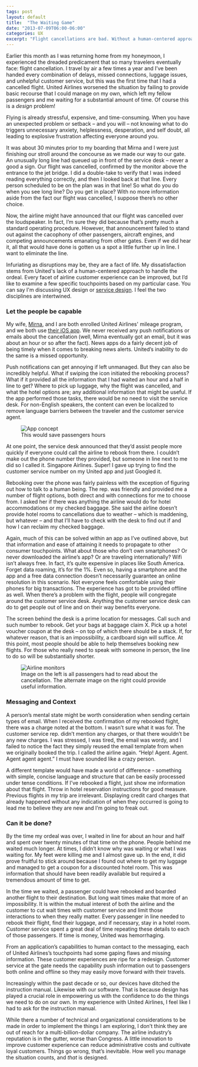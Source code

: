 ```yaml
---
tags: post
layout: default
title:  "The Waiting Game"
date: "2013-07-09T06:00-06:00"
categories: UX
excerpt: "Flight cancellations are bad. Without a human-centered approach to service design, airline companies exacerbate the situation."
---
```


<div class="body-copy wrap">
<p>Earlier this month as I was returning home from my honeymoon, I experienced the dreaded predicament that so many travelers eventually face: flight cancellation. I travel by air a few times a year and I’ve been handed every combination of delays, missed connections, luggage issues, and unhelpful customer service, but this was the first time that I had a cancelled flight. United Airlines worsened the situation by failing to provide basic recourse that I could manage on my own, which left my fellow passengers and me waiting for a substantial amount of time. Of course this is a <em>design</em> problem!</p>

<p>Flying is already stressful, expensive, and time-consuming. When you have an unexpected problem or setback – and you will – not knowing what to do triggers unnecessary anxiety, helplessness, desperation, and self doubt, all leading to explosive frustration affecting everyone around you.</p>

<p>It was about 30 minutes prior to my boarding that Mirna and I were just finishing our stroll around the concourse as we made our way to our gate. An unusually long line had queued up in front of the service desk – never a good a sign. Our flight was cancelled, confirmed by the monitor above the entrance to the jet bridge. I did a double-take to verify that I was indeed reading everything correctly, and then I looked back at that line. Every person scheduled to be on the plan was in that line! So what do you do when you see long line? Do you get in place? With no more information aside from the fact our flight was cancelled, I suppose there’s no other choice.</p>

<p>Now, the airline might have announced that our flight was cancelled over the loudspeaker. In fact, I’m sure they did because that’s pretty much a standard operating procedure. However, that announcement failed to stand out against the cacophony of other passengers, aircraft engines, and competing announcements emanating from other gates. Even if we did hear it, all that would have done is gotten us a spot a little further up in line. I want to eliminate the line.</p>

<p>Infuriating as disruptions may be, they are a fact of life. My dissatisfaction stems from United's lack of a human-centered approach to handle the ordeal. Every facet of airline customer experience can be improved, but I’d like to examine a few specific touchpoints based on my particular case. You can say I'm discussing UX design or <a href="http://en.wikipedia.org/wiki/Service_design">service design</a>. I feel the two disciplines are intertwined.</p>

<h3>Let the people be capable</h3>

<p>My wife, <a href="http://twitter.com/mirnasoares">Mirna</a>, and I are both enrolled United Airlines' mileage program, and we both use <a href="https://itunes.apple.com/us/app/united-airlines/id449945214?mt=8" title="United Airlines for iPhone">their iOS app</a>. We never received any push notifications or emails about the cancellation (well, Mirna eventually got an email, but it was about an hour or so after the fact). News apps do a fairly decent job of being timely when it comes to breaking news alerts. United’s inability to do the same is a missed opportunity.</p>

<p>Push notifications can get annoying if left unmanaged. But they can also be incredibly helpful. What if swiping the icon initiated the rebooking process?  What if it provided all the information that I had waited an hour and a half in line to get? Where to pick up luggage, why the flight was cancelled, and what the hotel options are; any additional information that might be useful. If the app performed those tasks, there would be no need to visit the service desk. For non-English speakers, the content can even be localized to remove language barriers between the traveler and the customer service agent. </p>

<figure class="narrow">
<img src="/images/airline-app.png" alt="App concept"/>
<figcaption>This would save passengers hours</figcaption>
</figure>

<p>At one point, the service desk announced that they’d assist people more quickly if everyone could call the airline to rebook from there. I couldn’t make out the phone number they provided, but someone in line next to me did so I called it. Singapore Airlines. Super! I gave up trying to find the customer service number on my United app and just Googled it.</p>

<p>Rebooking over the phone was fairly painless with the exception of figuring out how to talk to a human being. The rep. was friendly and provided me a number of flight options, both direct and with connections for me to choose from. I asked her if there was anything the airline would do for hotel accommodations or my checked baggage. She said the airline doesn’t provide hotel rooms to cancellations due to weather – which is maddening, but whatever – and that I’ll have to check with the desk to find out if and how I can reclaim my checked baggage.</p>

<p>Again, much of this can be solved within an app as I’ve outlined above, but that information and ease of attaining it needs to propagate to other consumer touchpoints. What about those who don’t own smartphones? Or never downloaded the airline’s app? Or are traveling internationally? Wifi isn’t always free. In fact, it’s quite expensive in places like South America. Forget data roaming, it’s for the 1%. Even so, having a smartphone and the app and a free data connection doesn’t necessarily guarantee an online resolution in this scenario. Not everyone feels comfortable using their phones for big transactions. The experience has got to be provided offline as well. When there’s a problem with the flight, people will congregate around the customer service desk. Anything the customer service desk can do to get people out of line and on their way benefits everyone.</p>

<p>The screen behind the desk is a prime location for messages. Call such and such number to rebook. Get your bags at baggage claim X. Pick up a hotel voucher coupon at the desk – on top of which there should be a stack. If, for whatever reason, that is an impossibility, a cardboard sign will suffice. At this point, most people should be able to help themselves booking new flights. For those who really need to speak with someone in person, the line to do so will be substantially shorter. </p>

<figure class="narrow">
<img src="/images/airline-monitor.png" alt="Airline monitors" />
<figcaption>Image on the left is all passengers had to read about the cancellation. The alternate image on the right could provide useful information.</figcaption>
</figure>

<h3>Messaging and Context</h3>

<p>A person’s mental state might be worth consideration when sending certain types of email. When I received the confirmation of my rebooked flight, there was a charge noted at the bottom. I wasn’t sure what it was for. The customer service rep. didn’t mention any charges, or that there wouldn’t be any new charges. I was stressed, I was tired, the email was wordy, and I failed to notice the fact they simply reused the email template from when we originally booked the trip. I called the airline again. “Help! Agent. Agent. Agent agent agent.” I must have sounded like a crazy person.</p>

<p>A different template would have made a world of difference - something with simple, concise language and structure that can be easily processed under tense conditions. If I’ve rebooked a flight, just show me information about that flight. Throw in hotel reservation instructions for good measure. Previous flights in my trip are irrelevant. Displaying credit card charges that already happened without any indication of when they occurred is going to lead me to believe they are new and I’m going to freak out. </p>

<h3>Can it be done?</h3>

<p>By the time my ordeal was over, I waited in line for about an hour and half and spent over twenty minutes of that time on the phone. People behind me waited much longer. At times, I didn’t know why was waiting or what I was waiting for. My feet were killing me and I almost gave up. In the end, it did prove fruitful to stick around because I found out where to get my luggage and managed to get a coupon for a discounted hotel room. This was information that should have been readily available but required a tremendous amount of time to get. </p>

<p>In the time we waited, a passenger could have rebooked and boarded another flight to their destination. But long wait times make that more of an impossibility. It is within the mutual interest of both the airline and the customer to cut wait times with customer service and limit those interactions to when they really matter. Every passenger in line needed to rebook their flight, find their luggage, and if necessary, stay in a hotel room. Customer service spent a great deal of time repeating these details to each of those passengers. If time is money, United was hemorrhaging. </p>

<p>From an application’s capabilities to human contact to the messaging, each of United Airlines’s touchpoints had some gaping flaws and missing information. These customer experiences are ripe for a redesign. Customer service at the gate needs the capability push information out to passengers both online and offline so they may easily move forward with their travels. </p>

<p>Increasingly within the past decade or so, our devices have ditched the instruction manual. Likewise with our software. That is because design has played a crucial role in empowering us with the confidence to do the things we need to do on our own. In my experience with United Airlines, I feel like I had to ask for the instruction manual.</p>

<p>While there a number of technical and organizational considerations to be made in order to implement the things I am exploring, I don’t think they are out of reach for a multi-billion-dollar company. The airline industry’s reputation is in the gutter, worse than Congress. A little innovation to improve customer experience can reduce administrative costs and cultivate loyal customers. Things go wrong, that’s inevitable. How well you manage the situation counts, and <em>that</em> is designed.</p>
</div>


















